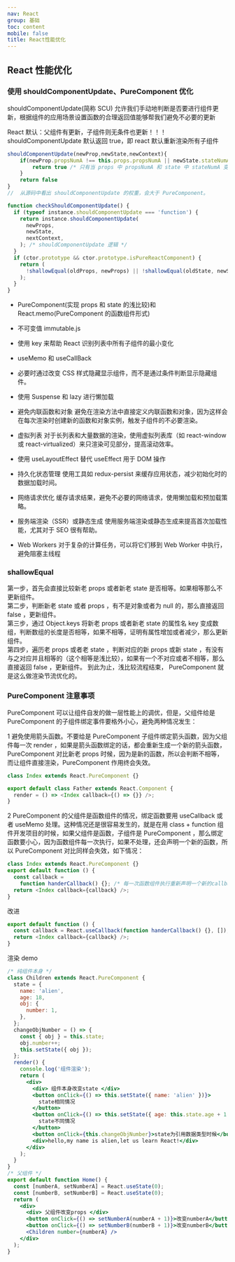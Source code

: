 ```yaml
---
nav: React
group: 基础
toc: content
mobile: false
title: React性能优化
---
```


## React 性能优化

### 使用 shouldComponentUpdate、PureComponent 优化

shouldComponentUpdate(简称 SCU) 允许我们手动地判断是否要进行组件更新，根据组件的应用场景设置函数的合理返回值能够帮我们避免不必要的更新

React 默认：父组件有更新，子组件则无条件也更新！！！
shouldComponentUpdate 默认返回 true，即 react 默认重新渲染所有子组件

```js
shouldComponentUpdate(newProp,newState,newContext){
    if(newProp.propsNumA !== this.props.propsNumA || newState.stateNumA !== this.state.stateNumA ){
        return true /* 只有当 props 中 propsNumA 和 state 中 stateNumA 变化时，更新组件  */
    }
    return false
}
//  从源码中看出 shouldComponentUpdate 的权重，会大于 PureComponent。

function checkShouldComponentUpdate() {
  if (typeof instance.shouldComponentUpdate === 'function') {
    return instance.shouldComponentUpdate(
      newProps,
      newState,
      nextContext,
    ); /* shouldComponentUpdate 逻辑 */
  }
  if (ctor.prototype && ctor.prototype.isPureReactComponent) {
    return (
      !shallowEqual(oldProps, newProps) || !shallowEqual(oldState, newState)
    );
  }
}

```

- PureComponent(实现 props 和 state 的浅比较)和 React.memo(PureComponent 的函数组件形式)

- 不可变值 immutable.js

- 使用 key 来帮助 React 识别列表中所有子组件的最小变化

- useMemo 和 useCallBack

- 必要时通过改变 CSS 样式隐藏显示组件，而不是通过条件判断显示隐藏组件。

- 使用 Suspense 和 lazy 进行懒加载
- 避免内联函数和对象
  避免在渲染方法中直接定义内联函数和对象，因为这样会在每次渲染时创建新的函数和对象实例，触发子组件的不必要渲染。
- 虚拟列表
  对于长列表和大量数据的渲染，使用虚拟列表库（如 react-window 或 react-virtualized）来只渲染可见部分，提高滚动效率。

- 使用 useLayoutEffect 替代 useEffect 用于 DOM 操作
- 持久化状态管理
  使用工具如 redux-persist 来缓存应用状态，减少初始化时的数据加载时间。

- 网络请求优化
  缓存请求结果，避免不必要的网络请求，使用懒加载和预加载策略。
- 服务端渲染（SSR）或静态生成
  使用服务端渲染或静态生成来提高首次加载性能，尤其对于 SEO 很有帮助。
- Web Workers
  对于复杂的计算任务，可以将它们移到 Web Worker 中执行，避免阻塞主线程

### shallowEqual

第一步，首先会直接比较新老 props 或者新老 state 是否相等。如果相等那么不更新组件。  
第二步，判断新老 state 或者 props ，有不是对象或者为 null 的，那么直接返回 false ，更新组件。  
第三步，通过 Object.keys 将新老 props 或者新老 state 的属性名 key 变成数组，判断数组的长度是否相等，如果不相等，证明有属性增加或者减少，那么更新组件。  
第四步，遍历老 props 或者老 state ，判断对应的新 props 或新 state ，有没有与之对应并且相等的（这个相等是浅比较），如果有一个不对应或者不相等，那么直接返回 false ，更新组件。 到此为止，浅比较流程结束， PureComponent 就是这么做渲染节流优化的。

### PureComponent 注意事项

PureComponent 可以让组件自发的做一层性能上的调优，但是，父组件给是 PureComponent 的子组件绑定事件要格外小心，避免两种情况发生：

1 避免使用箭头函数。不要给是 PureComponent 子组件绑定箭头函数，因为父组件每一次 render ，如果是箭头函数绑定的话，都会重新生成一个新的箭头函数， PureComponent 对比新老 props 时候，因为是新的函数，所以会判断不相等，而让组件直接渲染，PureComponent 作用终会失效。

```js
class Index extends React.PureComponent {}

export default class Father extends React.Component {
  render = () => <Index callback={() => {}} />;
}
```

2 PureComponent 的父组件是函数组件的情况，绑定函数要用 useCallback 或者 useMemo 处理。这种情况还是很容易发生的，就是在用 class + function 组件开发项目的时候，如果父组件是函数，子组件是 PureComponent ，那么绑定函数要小心，因为函数组件每一次执行，如果不处理，还会声明一个新的函数，所以 PureComponent 对比同样会失效，如下情况：

```js
class Index extends React.PureComponent {}
export default function () {
  const callback =
    function handerCallback() {}; /* 每一次函数组件执行重新声明一个新的callback，PureComponent浅比较会认为不相等，促使组件更新  */
  return <Index callback={callback} />;
}
```

改进

```js
export default function () {
  const callback = React.useCallback(function handerCallback() {}, []);
  return <Index callback={callback} />;
}
```

渲染 demo

```jsx
/* 纯组件本身 */
class Children extends React.PureComponent {
  state = {
    name: 'alien',
    age: 18,
    obj: {
      number: 1,
    },
  };
  changeObjNumber = () => {
    const { obj } = this.state;
    obj.number++;
    this.setState({ obj });
  };
  render() {
    console.log('组件渲染');
    return (
      <div>
        <div> 组件本身改变state </div>
        <button onClick={() => this.setState({ name: 'alien' })}>
          state相同情况
        </button>
        <button onClick={() => this.setState({ age: this.state.age + 1 })}>
          state不同情况
        </button>
        <button onClick={this.changeObjNumber}>state为引用数据类型时候</button>
        <div>hello,my name is alien,let us learn React!</div>
      </div>
    );
  }
}
/* 父组件 */
export default function Home() {
  const [numberA, setNumberA] = React.useState(0);
  const [numberB, setNumberB] = React.useState(0);
  return (
    <div>
      <div> 父组件改变props </div>
      <button onClick={() => setNumberA(numberA + 1)}>改变numberA</button>
      <button onClick={() => setNumberB(numberB + 1)}>改变numberB</button>
      <Children number={numberA} />
    </div>
  );
}
```
